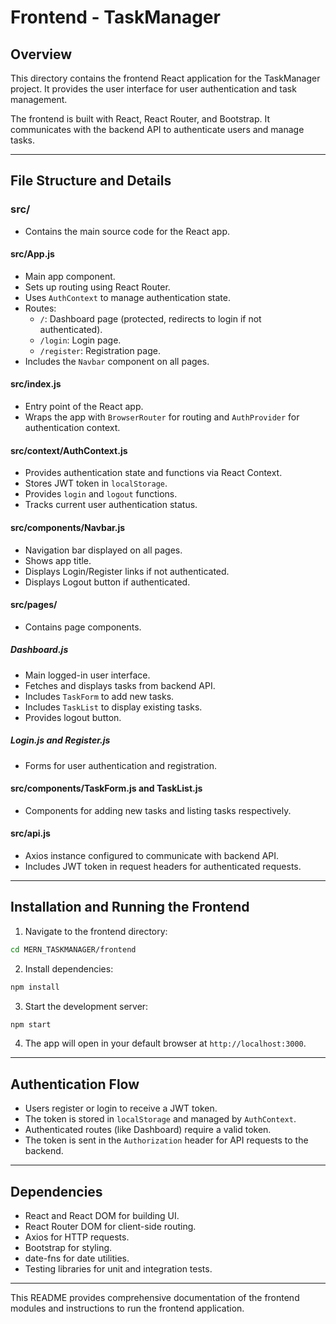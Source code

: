 # Frontend - TaskManager

## Overview
This directory contains the frontend React application for the TaskManager project. It provides the user interface for user authentication and task management.

The frontend is built with React, React Router, and Bootstrap. It communicates with the backend API to authenticate users and manage tasks.

---

## File Structure and Details

### src/
- Contains the main source code for the React app.

#### src/App.js
- Main app component.
- Sets up routing using React Router.
- Uses `AuthContext` to manage authentication state.
- Routes:
  - `/`: Dashboard page (protected, redirects to login if not authenticated).
  - `/login`: Login page.
  - `/register`: Registration page.
- Includes the `Navbar` component on all pages.

#### src/index.js
- Entry point of the React app.
- Wraps the app with `BrowserRouter` for routing and `AuthProvider` for authentication context.

#### src/context/AuthContext.js
- Provides authentication state and functions via React Context.
- Stores JWT token in `localStorage`.
- Provides `login` and `logout` functions.
- Tracks current user authentication status.

#### src/components/Navbar.js
- Navigation bar displayed on all pages.
- Shows app title.
- Displays Login/Register links if not authenticated.
- Displays Logout button if authenticated.

#### src/pages/
- Contains page components.

##### Dashboard.js
- Main logged-in user interface.
- Fetches and displays tasks from backend API.
- Includes `TaskForm` to add new tasks.
- Includes `TaskList` to display existing tasks.
- Provides logout button.

##### Login.js and Register.js
- Forms for user authentication and registration.

#### src/components/TaskForm.js and TaskList.js
- Components for adding new tasks and listing tasks respectively.

#### src/api.js
- Axios instance configured to communicate with backend API.
- Includes JWT token in request headers for authenticated requests.

---

## Installation and Running the Frontend

1. Navigate to the frontend directory:

```bash
cd MERN_TASKMANAGER/frontend
```

2. Install dependencies:

```bash
npm install
```

3. Start the development server:

```bash
npm start
```

4. The app will open in your default browser at `http://localhost:3000`.

---

## Authentication Flow

- Users register or login to receive a JWT token.
- The token is stored in `localStorage` and managed by `AuthContext`.
- Authenticated routes (like Dashboard) require a valid token.
- The token is sent in the `Authorization` header for API requests to the backend.

---

## Dependencies

- React and React DOM for building UI.
- React Router DOM for client-side routing.
- Axios for HTTP requests.
- Bootstrap for styling.
- date-fns for date utilities.
- Testing libraries for unit and integration tests.

---

This README provides comprehensive documentation of the frontend modules and instructions to run the frontend application.
